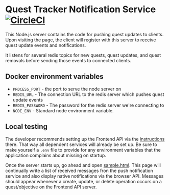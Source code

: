 # Quest Tracker Notification Service [![CircleCI](https://circleci.com/gh/emanguy/QuestTracker-NotificationService.svg?style=svg)](https://circleci.com/gh/emanguy/QuestTracker-NotificationService)

This Node.js server contains the code for pushing quest updates to clients. Upon visiting the
page, the client will register with this server to receive quest update events and notifications.

It listens for several redis topics for new quests, quest updates, and quest removals before
sending those events to connected clients.

## Docker environment variables

 * `PROCESS_PORT` - the port to serve the node server on
 * `REDIS_URL` - The connection URL to the redis server which pushes quest update events
 * `REDIS_PASSWORD` - The password for the redis server we're connecting to
 * `NODE_ENV` - Standard node environment variable.

## Local testing

The developer recommends setting up the Frontend API via the [instructions](https://www.github.com/emanguy/QuestTracker-FrontendApi#local-testing) there.
That way all dependent services will already be set up. Be sure to make yourself a `.env` file to provide for any
environment variables that the application complains about missing on startup.

Once the server starts up, go ahead and open [sample.html](sample.html). This page will continually write a list of received
messages fron the push notification service and also display native notifications via the browser API. Messages should appear
whenever a create, update, or delete operation occurs on a quest/objective on the Frontend API server.

